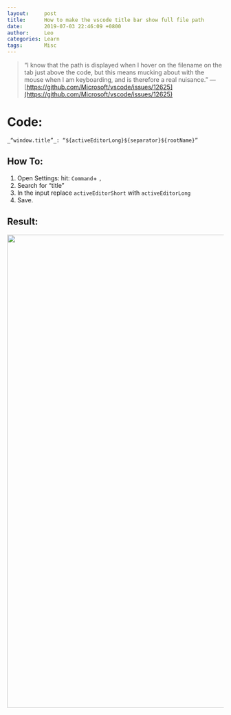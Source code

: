 ```yaml
---
layout:     post
title:      How to make the vscode title bar show full file path
date:       2019-07-03 22:46:09 +0800
author:     Leo
categories: Learn
tags:       Misc
---
```


> “I know that the path is displayed when I hover on the filename on the tab just above the code, but this means mucking about with the mouse when I am keyboarding, and is therefore a real nuisance.” —  [https://github.com/Microsoft/vscode/issues/12625](https://github.com/Microsoft/vscode/issues/12625)

# Code:

`_“window.title”_: “${activeEditorLong}${separator}${rootName}”`

## How To:

1.  Open Settings: hit:  `Command`+  `,`
2.  Search for “title”
3.  In the input replace  `activeEditorShort`  with  `activeEditorLong`
4.  Save.

## Result:

<img src="https://miro.medium.com/max/1563/1*d_aEH_PBxsVIB_JOCxG0Pg.png" style="width: 1100px;">

